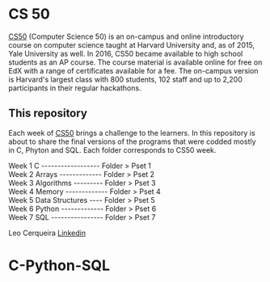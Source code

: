 # CS 50

[CS50](https://cs50.harvard.edu/college/2020/fall/) (Computer Science 50) is an on-campus and online introductory course on computer science taught at Harvard University and, as of 2015, Yale University as well. In 2016, CS50 became available to high school students as an AP course. The course material is available online for free on EdX with a range of certificates available for a fee. The on-campus version is Harvard's largest class with 800 students, 102 staff and up to 2,200 participants in their regular hackathons.

## This repository

Each week of [CS50](https://cs50.harvard.edu/college/2020/fall/) brings a challenge to the learners.
In this repository is about to share the final versions of the programs that were codded mostly in C, Phyton and SQL. Each folder corresponds to CS50 week.

Week 1 C ------------------ Folder > Pset 1\
Week 2 Arrays ------------- Folder > Pset 2\
Week 3 Algorithms --------- Folder > Pset 3\
Week 4 Memory ------------- Folder > Pset 4\
Week 5 Data Structures ---- Folder > Pset 5\
Week 6 Python ------------- Folder > Pset 6\
Week 7 SQL ---------------- Folder > Pset 7

Leo Cerqueira
[Linkedin](www.linkedin.com/in/leocerqueira-programmer)
# C-Python-SQL
